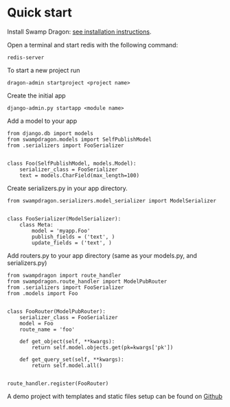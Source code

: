 # Quick start

Install Swamp Dragon: [see installation instructions](/documentation/installation/). 

Open a terminal and start redis with the following command:

    redis-server

To start a new project run 

    dragon-admin startproject <project name>

Create the initial app

    django-admin.py startapp <module name>
    
    
Add a model to your app

    from django.db import models
    from swampdragon.models import SelfPublishModel
    from .serializers import FooSerializer
    
    
    class Foo(SelfPublishModel, models.Model):
        serializer_class = FooSerializer
        text = models.CharField(max_length=100)


Create serializers.py in your app directory.

    from swampdragon.serializers.model_serializer import ModelSerializer
    
    
    class FooSerializer(ModelSerializer):
        class Meta:
            model = 'myapp.Foo'
            publish_fields = ('text', )
            update_fields = ('text', )


Add routers.py to your app directory (same as your models.py, and serializers.py)
  
    from swampdragon import route_handler
    from swampdragon.route_handler import ModelPubRouter
    from .serializers import FooSerializer
    from .models import Foo
    
    
    class FooRouter(ModelPubRouter):
        serializer_class = FooSerializer
        model = Foo
        route_name = 'foo'
    
        def get_object(self, **kwargs):
            return self.model.objects.get(pk=kwargs['pk'])
    
        def get_query_set(self, **kwargs):
            return self.model.all()
    
    
    route_handler.register(FooRouter)

A demo project with templates and static files setup can be found on [
Github](https://github.com/jonashagstedt/swampdragon)
